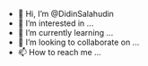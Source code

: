 - 👋 Hi, I’m @DidinSalahudin
- 👀 I’m interested in ...
- 🌱 I’m currently learning ...
- 💞️ I’m looking to collaborate on ...
- 📫 How to reach me ...

<!---
DidinSalahudin/DidinSalahudin is a ✨ special ✨ repository because its `README.md` (this file) appears on your GitHub profile.
You can click the Preview link to take a look at your changes.
--->
